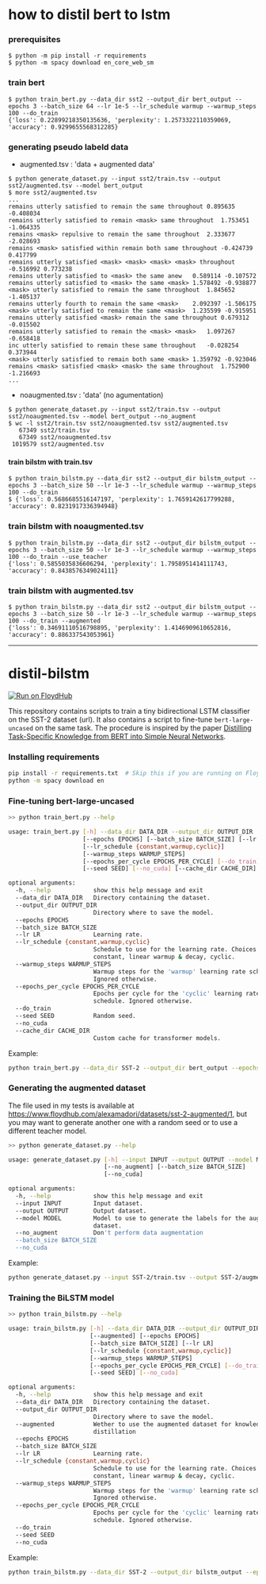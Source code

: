 # how to distil bert to lstm

### prerequisites
```
$ python -m pip install -r requirements
$ python -m spacy download en_core_web_sm
```

### train bert
```
$ python train_bert.py --data_dir sst2 --output_dir bert_output --epochs 3 --batch_size 64 --lr 1e-5 --lr_schedule warmup --warmup_steps 100 --do_train
{'loss': 0.22899218350135636, 'perplexity': 1.2573322110359069, 'accuracy': 0.9299655568312285}
```

### generating pseudo labeld data

- augmented.tsv : 'data + augmented data'
```
$ python generate_dataset.py --input sst2/train.tsv --output sst2/augmented.tsv --model bert_output
$ more sst2/augmented.tsv
...
remains utterly satisfied to remain the same throughout	0.895635 -0.408034
remains utterly satisfied to remain <mask> same throughout	1.753451 -1.064335
remains <mask> repulsive to remain the same throughout	2.333677 -2.028693
remains <mask> satisfied within remain both same throughout	-0.424739 0.417799
remains utterly satisfied <mask> <mask> <mask> <mask> throughout	-0.516992 0.773238
remains utterly satisfied to <mask> the same anew	0.589114 -0.107572
remains utterly satisfied to <mask> the same <mask>	1.578492 -0.938877
<mask> utterly satisfied to remain the same throughout	1.845652 -1.405137
remains utterly fourth to remain the same <mask>	2.092397 -1.506175
<mask> utterly satisfied to remain the same <mask>	1.235599 -0.915951
remains utterly satisfied <mask> remain the same throughout	0.679312 -0.015502
remains utterly satisfied to remain the <mask> <mask>	1.097267 -0.658418
inc utterly satisfied to remain these same throughout	-0.028254 0.373944
<mask> utterly satisfied to remain both same <mask>	1.359792 -0.923046
remains <mask> satisfied <mask> <mask> the same throughout	1.752900 -1.216693
...
```

- noaugmented.tsv : 'data' (no agumentation)
```
$ python generate_dataset.py --input sst2/train.tsv --output sst2/noaugmented.tsv --model bert_output --no_augment
$ wc -l sst2/train.tsv sst2/noaugmented.tsv sst2/augmented.tsv
   67349 sst2/train.tsv
   67349 sst2/noaugmented.tsv
 1019579 sst2/augmented.tsv
```

#### train bilstm with train.tsv
```
$ python train_bilstm.py --data_dir sst2 --output_dir bilstm_output --epochs 3 --batch_size 50 --lr 1e-3 --lr_schedule warmup --warmup_steps 100 --do_train
$ {'loss': 0.5686685516147197, 'perplexity': 1.7659142617799288, 'accuracy': 0.8231917336394948}
```

### train bilstm with noaugmented.tsv
```
$ python train_bilstm.py --data_dir sst2 --output_dir bilstm_output --epochs 3 --batch_size 50 --lr 1e-3 --lr_schedule warmup --warmup_steps 100 --do_train --use_teacher
{'loss': 0.5855035836606294, 'perplexity': 1.7958951414111743, 'accuracy': 0.8438576349024111}

```

### train bilstm with augmented.tsv
```
$ python train_bilstm.py --data_dir sst2 --output_dir bilstm_output --epochs 3 --batch_size 50 --lr 1e-3 --lr_schedule warmup --warmup_steps 100 --do_train --augmented
{'loss': 0.34691110516798895, 'perplexity': 1.4146909610652816, 'accuracy': 0.886337543053961}

```


----

# distil-bilstm

[![Run on FloydHub](https://static.floydhub.com/button/button-small.svg)](https://floydhub.com/run)

This repository contains scripts to train a tiny bidirectional LSTM classifier on the SST-2 dataset (url).
It also contains a script to fine-tune `bert-large-uncased` on the same task.
The procedure is inspired by the paper [Distilling Task-Specific Knowledge from BERT into Simple Neural Networks](https://arxiv.org/abs/1903.12136).

### Installing requirements

```bash
pip install -r requirements.txt  # Skip this if you are running on FloydHub
python -m spacy download en
```

### Fine-tuning bert-large-uncased


```bash
>> python train_bert.py --help

usage: train_bert.py [-h] --data_dir DATA_DIR --output_dir OUTPUT_DIR
                     [--epochs EPOCHS] [--batch_size BATCH_SIZE] [--lr LR]
                     [--lr_schedule {constant,warmup,cyclic}]
                     [--warmup_steps WARMUP_STEPS]
                     [--epochs_per_cycle EPOCHS_PER_CYCLE] [--do_train]
                     [--seed SEED] [--no_cuda] [--cache_dir CACHE_DIR]

optional arguments:
  -h, --help            show this help message and exit
  --data_dir DATA_DIR   Directory containing the dataset.
  --output_dir OUTPUT_DIR
                        Directory where to save the model.
  --epochs EPOCHS
  --batch_size BATCH_SIZE
  --lr LR               Learning rate.
  --lr_schedule {constant,warmup,cyclic}
                        Schedule to use for the learning rate. Choices are:
                        constant, linear warmup & decay, cyclic.
  --warmup_steps WARMUP_STEPS
                        Warmup steps for the 'warmup' learning rate schedule.
                        Ignored otherwise.
  --epochs_per_cycle EPOCHS_PER_CYCLE
                        Epochs per cycle for the 'cyclic' learning rate
                        schedule. Ignored otherwise.
  --do_train
  --seed SEED           Random seed.
  --no_cuda
  --cache_dir CACHE_DIR
                        Custom cache for transformer models.
```

Example:

```bash
python train_bert.py --data_dir SST-2 --output_dir bert_output --epochs 1 --batch_size 16 --lr 1e-5 --lr_schedule warmup --warmup_steps 100 --do_train
```

### Generating the augmented dataset

The file used in my tests is available at https://www.floydhub.com/alexamadori/datasets/sst-2-augmented/1, but you may want to generate another one with a random seed or to use a different teacher model.

```bash
>> python generate_dataset.py --help

usage: generate_dataset.py [-h] --input INPUT --output OUTPUT --model MODEL
                           [--no_augment] [--batch_size BATCH_SIZE]
                           [--no_cuda]

optional arguments:
  -h, --help            show this help message and exit
  --input INPUT         Input dataset.
  --output OUTPUT       Output dataset.
  --model MODEL         Model to use to generate the labels for the augmented
                        dataset.
  --no_augment          Don't perform data augmentation
  --batch_size BATCH_SIZE
  --no_cuda

```

Example:

```bash
python generate_dataset.py --input SST-2/train.tsv --output SST-2/augmented.tsv --model bert_output
```

### Training the BiLSTM model

```bash
>> python train_bilstm.py --help

usage: train_bilstm.py [-h] --data_dir DATA_DIR --output_dir OUTPUT_DIR
                       [--augmented] [--epochs EPOCHS]
                       [--batch_size BATCH_SIZE] [--lr LR]
                       [--lr_schedule {constant,warmup,cyclic}]
                       [--warmup_steps WARMUP_STEPS]
                       [--epochs_per_cycle EPOCHS_PER_CYCLE] [--do_train]
                       [--seed SEED] [--no_cuda]

optional arguments:
  -h, --help            show this help message and exit
  --data_dir DATA_DIR   Directory containing the dataset.
  --output_dir OUTPUT_DIR
                        Directory where to save the model.
  --augmented           Wether to use the augmented dataset for knowledge
                        distillation
  --epochs EPOCHS
  --batch_size BATCH_SIZE
  --lr LR               Learning rate.
  --lr_schedule {constant,warmup,cyclic}
                        Schedule to use for the learning rate. Choices are:
                        constant, linear warmup & decay, cyclic.
  --warmup_steps WARMUP_STEPS
                        Warmup steps for the 'warmup' learning rate schedule.
                        Ignored otherwise.
  --epochs_per_cycle EPOCHS_PER_CYCLE
                        Epochs per cycle for the 'cyclic' learning rate
                        schedule. Ignored otherwise.
  --do_train
  --seed SEED
  --no_cuda
```

Example:

```bash
python train_bilstm.py --data_dir SST-2 --output_dir bilstm_output --epochs 1 --batch_size 50 --lr 1e-3 --lr_schedule warmup --warmup_steps 100 --do_train --augmented
```
